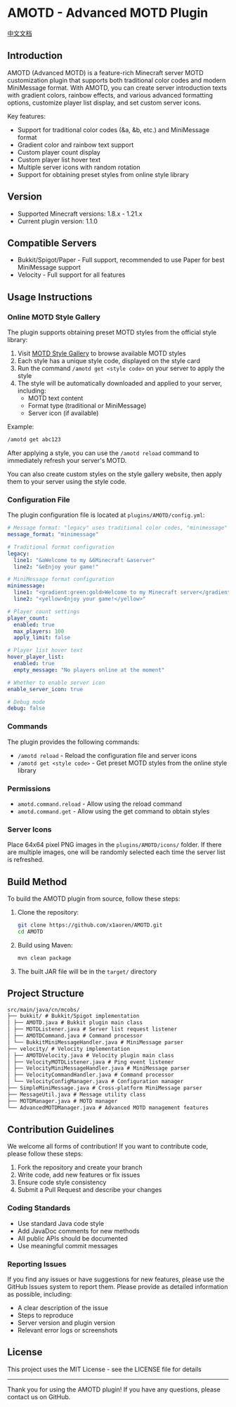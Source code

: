 # AMOTD - Advanced MOTD Plugin

[中文文档](README_ZH.md)

## Introduction

AMOTD (Advanced MOTD) is a feature-rich Minecraft server MOTD customization plugin that supports both traditional color codes and modern MiniMessage format. With AMOTD, you can create server introduction texts with gradient colors, rainbow effects, and various advanced formatting options, customize player list display, and set custom server icons.

Key features:
- Support for traditional color codes (&a, &b, etc.) and MiniMessage format
- Gradient color and rainbow text support
- Custom player count display
- Custom player list hover text
- Multiple server icons with random rotation
- Support for obtaining preset styles from online style library

## Version

- Supported Minecraft versions: 1.8.x - 1.21.x
- Current plugin version: 1.1.0

## Compatible Servers

- Bukkit/Spigot/Paper - Full support, recommended to use Paper for best MiniMessage support
- Velocity - Full support for all features

## Usage Instructions

### Online MOTD Style Gallery

The plugin supports obtaining preset MOTD styles from the official style library:

1. Visit [MOTD Style Gallery](https://motd.mcobs.cn/) to browse available MOTD styles
2. Each style has a unique style code, displayed on the style card
3. Run the command `/amotd get <style code>` on your server to apply the style
4. The style will be automatically downloaded and applied to your server, including:
   - MOTD text content
   - Format type (traditional or MiniMessage)
   - Server icon (if available)

Example:
```bash
/amotd get abc123
```

After applying a style, you can use the `/amotd reload` command to immediately refresh your server's MOTD.

You can also create custom styles on the style gallery website, then apply them to your server using the style code.

### Configuration File

The plugin configuration file is located at `plugins/AMOTD/config.yml`:

```yaml
# Message format: "legacy" uses traditional color codes, "minimessage" uses modern format
message_format: "minimessage"

# Traditional format configuration
legacy:
  line1: "&aWelcome to my &6Minecraft &aserver"
  line2: "&eEnjoy your game!"

# MiniMessage format configuration
minimessage:
  line1: "<gradient:green:gold>Welcome to my Minecraft server</gradient>"
  line2: "<yellow>Enjoy your game!</yellow>"

# Player count settings
player_count:
  enabled: true
  max_players: 100
  apply_limit: false

# Player list hover text
hover_player_list:
  enabled: true
  empty_message: "No players online at the moment"

# Whether to enable server icon
enable_server_icon: true

# Debug mode
debug: false
```

### Commands

The plugin provides the following commands:

- `/amotd reload` - Reload the configuration file and server icons
- `/amotd get <style code>` - Get preset MOTD styles from the online style library

### Permissions

- `amotd.command.reload` - Allow using the reload command
- `amotd.command.get` - Allow using the get command to obtain styles

### Server Icons

Place 64x64 pixel PNG images in the `plugins/AMOTD/icons/` folder. If there are multiple images, one will be randomly selected each time the server list is refreshed.

## Build Method

To build the AMOTD plugin from source, follow these steps:

1. Clone the repository:
   ```bash
   git clone https://github.com/x1aoren/AMOTD.git
   cd AMOTD
   ```

2. Build using Maven:
   ```bash
   mvn clean package
   ```

3. The built JAR file will be in the `target/` directory

## Project Structure

```txt
src/main/java/cn/mcobs/
├── bukkit/ # Bukkit/Spigot implementation
│ ├── AMOTD.java # Bukkit plugin main class
│ ├── MOTDListener.java # Server list request listener
│ ├── AMOTDCommand.java # Command processor
│ └── BukkitMiniMessageHandler.java # MiniMessage parser
├── velocity/ # Velocity implementation
│ ├── AMOTDVelocity.java # Velocity plugin main class
│ ├── VelocityMOTDListener.java # Ping event listener
│ ├── VelocityMiniMessageHandler.java # MiniMessage parser
│ ├── VelocityCommandHandler.java # Command processor
│ └── VelocityConfigManager.java # Configuration manager
├── SimpleMiniMessage.java # Cross-platform MiniMessage parser
├── MessageUtil.java # Message utility class
├── MOTDManager.java # MOTD manager
└── AdvancedMOTDManager.java # Advanced MOTD management features
```

## Contribution Guidelines

We welcome all forms of contribution! If you want to contribute code, please follow these steps:

1. Fork the repository and create your branch
2. Write code, add new features or fix issues
3. Ensure code style consistency
4. Submit a Pull Request and describe your changes

### Coding Standards

- Use standard Java code style
- Add JavaDoc comments for new methods
- All public APIs should be documented
- Use meaningful commit messages

### Reporting Issues

If you find any issues or have suggestions for new features, please use the GitHub Issues system to report them. Please provide as detailed information as possible, including:

- A clear description of the issue
- Steps to reproduce
- Server version and plugin version
- Relevant error logs or screenshots

## License

This project uses the MIT License - see the LICENSE file for details

---

Thank you for using the AMOTD plugin! If you have any questions, please contact us on GitHub.